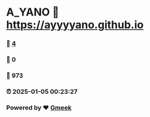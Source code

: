 # A_YANO :link: https://ayyyyano.github.io 
### :page_facing_up: [4](https://ayyyyano.github.io/tag.html) 
### :speech_balloon: 0 
### :hibiscus: 973 
### :alarm_clock: 2025-01-05 00:23:27 
### Powered by :heart: [Gmeek](https://github.com/Meekdai/Gmeek)
